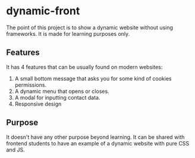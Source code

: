 # dynamic-front

The point of this project is to show a dynamic website without using frameworks. It is made for learning purposes only.

## Features

It has 4 features that can be usually found on modern websites:

1. A small bottom message that asks you for some kind of cookies permissions.
2. A dynamic menu that opens or closes.
3. A modal for inputting contact data.
4. Responsive design

## Purpose

It doesn't have any other purpose beyond learning. It can be shared with frontend students to have an example of a dynamic website with pure CSS and JS.
